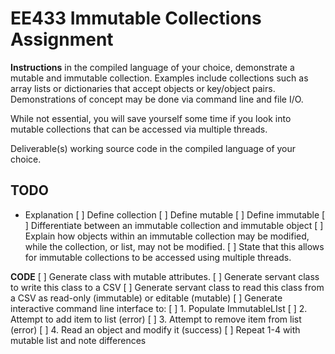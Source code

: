 # EE433 Immutable Collections Assignment

**Instructions** in the compiled language of your choice, demonstrate a mutable
and immutable collection. Examples include collections such as array lists or
dictionaries that accept objects or key/object pairs. Demonstrations of concept
may be done via command line and file I/O.

While not essential, you will save yourself some time if you look into mutable
collections that can be accessed via multiple threads.

Deliverable(s) working source code in the compiled language of your choice.

## TODO

* Explanation
    [ ] Define collection
    [ ] Define mutable
    [ ] Define immutable
    [ ] Differentiate between an immutable collection and immutable object
    [ ] Explain how objects within an immutable collection may be modified,
        while the collection, or list, may not be modified.
    [ ] State that this allows for immutable collections to be accessed using multiple threads.

**CODE**
    [ ] Generate class with mutable attributes.
    [ ] Generate servant class to write this class to a CSV
    [ ] Generate servant class to read this class from a CSV as read-only (immutable) or
        editable (mutable)
    [ ] Generate interactive command line interface to:
        [ ] 1. Populate ImmutableLIst
        [ ] 2. Attempt to add item to list (error)
        [ ] 3. Attempt to remove item from list (error)
        [ ] 4. Read an object and modify it (success)
        [ ] Repeat 1-4 with mutable list and note differences
